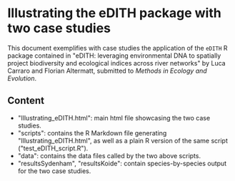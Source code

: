# Illustrating the eDITH package with two case studies

This document exemplifies with case studies the application of the `eDITH` R package contained in 
"eDITH: leveraging environmental DNA to spatially project biodiversity and ecological indices across river networks" 
by Luca Carraro and Florian Altermatt, submitted to *Methods in Ecology and Evolution*.

## Content

- "Illustrating_eDITH.html": main html file showcasing the two case studies.
- "scripts": contains the R Markdown file generating "Illustrating_eDITH.html", as well as a plain R version of the same script ("test_eDITH_script.R").
- "data": contains the data files called by the two above scripts.
- "resultsSydenham", "resultsKoide": contain species-by-species output for the two case studies.
